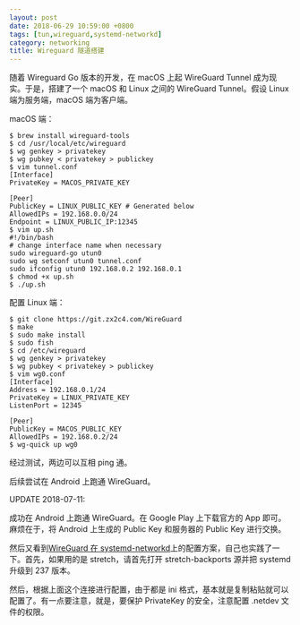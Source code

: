 ```yaml
---
layout: post
date: 2018-06-29 10:59:00 +0800
tags: [tun,wireguard,systemd-networkd]
category: networking
title: Wireguard 隧道搭建
---
```


随着 Wireguard Go 版本的开发，在 macOS 上起 WireGuard Tunnel 成为现实。于是，搭建了一个 macOS 和 Linux 之间的 WireGuard Tunnel。假设 Linux 端为服务端，macOS 端为客户端。

macOS 端：

```shell
$ brew install wireguard-tools
$ cd /usr/local/etc/wireguard
$ wg genkey > privatekey
$ wg pubkey < privatekey > publickey
$ vim tunnel.conf
[Interface]
PrivateKey = MACOS_PRIVATE_KEY

[Peer]
PublicKey = LINUX_PUBLIC_KEY # Generated below
AllowedIPs = 192.168.0.0/24
Endpoint = LINUX_PUBLIC_IP:12345
$ vim up.sh
#!/bin/bash
# change interface name when necessary
sudo wireguard-go utun0
sudo wg setconf utun0 tunnel.conf
sudo ifconfig utun0 192.168.0.2 192.168.0.1
$ chmod +x up.sh
$ ./up.sh
```

配置 Linux 端：
```shell
$ git clone https://git.zx2c4.com/WireGuard
$ make
$ sudo make install
$ sudo fish
$ cd /etc/wireguard
$ wg genkey > privatekey
$ wg pubkey < privatekey > publickey
$ vim wg0.conf
[Interface]
Address = 192.168.0.1/24
PrivateKey = LINUX_PRIVATE_KEY
ListenPort = 12345

[Peer]
PublicKey = MACOS_PUBLIC_KEY
AllowedIPs = 192.168.0.2/24
$ wg-quick up wg0
```

经过测试，两边可以互相 ping 通。

后续尝试在 Android 上跑通 WireGuard。

UPDATE 2018-07-11: 

成功在 Android 上跑通 WireGuard。在 Google Play 上下载官方的 App 即可。麻烦在于，将 Android 上生成的 Public Key 和服务器的 Public Key 进行交换。

然后又看到[WireGuard 在 systemd-networkd](https://wiki.debian.org/Wireguard#Step_2_-_Alternative_C_-_systemd)上的配置方案，自己也实践了一下。首先，如果用的是 stretch，请首先打开 stretch-backports 源并把 systemd 升级到 237 版本。

然后，根据上面这个连接进行配置，由于都是 ini 格式，基本就是复制粘贴就可以配置了。有一点要注意，就是，要保护 PrivateKey 的安全，注意配置 .netdev 文件的权限。
